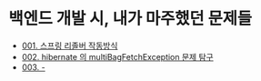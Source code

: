 # 백엔드 개발 시, 내가 마주했던 문제들
* [001. 스프링 리졸버 작동방식](./errors/001-spring-resolver.md)
* [002. hibernate 의 multiBagFetchException 문제 탐구](https://pasudo123.tistory.com/473)
* [003. -](#)